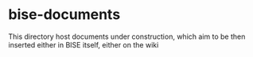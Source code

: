 # bise-documents
This directory host documents under construction, which aim to be then inserted either in BISE itself, either on the wiki
